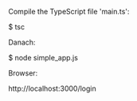Compile the TypeScript file 'main.ts':

$ tsc

Danach:

$ node simple_app.js

Browser:

http://localhost:3000/login
